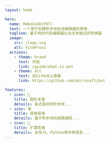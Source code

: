 ```yaml
---
layout: home

hero:
  name: MakeCode(PXT)
  text: 一个用于创建积木块在线编辑器的框架.
  tagline: 基于块的代码编辑器以及文本格式的转换器
  image:
    src: /logo.svg
    alt: VitePress
  actions:
    - theme: brand
      text: 开始
      link: /guide/what-is-pxt
    - theme: alt
      text: 在GitHub上查看
      link: https://github.com/microsoft/pxt

features:
  - icon: 🧷
    title: 图形丰富
    details: 各式各样的积木块...
  - icon: 🛠️
    title: 简单易用
    details: 基于积木块的拖拽编程...
  - icon: 📐
    title: 扩展性强
    details: 支持JS、Python等多种语言...
---
```

